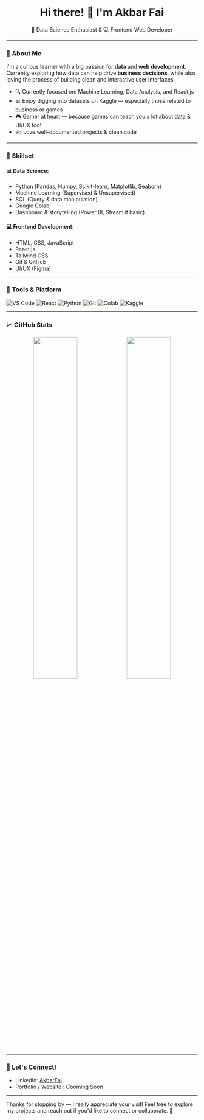 <h1 align="center">Hi there! 👋 I'm Akbar Fai</h1>

<p align="center">
  🎯 Data Science Enthusiast & 💻 Frontend Web Developer  
</p>

---

### 🚀 About Me
I'm a curious learner with a big passion for **data** and **web development**. Currently exploring how data can help drive **business decisions**, while also loving the process of building clean and interactive user interfaces.

- 🔍 Currently focused on: Machine Learning, Data Analysis, and React.js
- 📊 Enjoy digging into datasets on Kaggle — especially those related to business or games
- 🎮 Gamer at heart — because games can teach you a lot about data & UI/UX too!
- ✍️ Love well-documented projects & clean code

---

### 🧠 Skillset

#### 📊 Data Science:
- Python (Pandas, Numpy, Scikit-learn, Matplotlib, Seaborn)
- Machine Learning (Supervised & Unsupervised)
- SQL (Query & data manipulation)
- Google Colab
- Dashboard & storytelling (Power BI, Streamlit basic)

#### 💻 Frontend Development:
- HTML, CSS, JavaScript
- React.js
- Tailwind CSS
- Git & GitHub
- UI/UX (Figma)

---

### 🔧 Tools & Platform
![VS Code](https://img.shields.io/badge/Editor-VSCode-blue?logo=visualstudiocode&logoColor=white)
![React](https://img.shields.io/badge/Frontend-React-blue?logo=react&logoColor=white)
![Python](https://img.shields.io/badge/Code-Python-yellow?logo=python&logoColor=white)
![Git](https://img.shields.io/badge/Version_Control-Git-orange?logo=git&logoColor=white)
![Colab](https://img.shields.io/badge/Notebook-Google_Colab-orange?logo=googlecolab)
![Kaggle](https://img.shields.io/badge/Dataset-Kaggle-blue?logo=kaggle)

---

### 📈 GitHub Stats

<p align="center">
  <img width="48%" src="https://github-readme-stats.vercel.app/api?username=akbarfai-blub&show_icons=true&theme=default" />
  <img width="48%" src="https://github-readme-streak-stats.herokuapp.com/?user=akbarfai-blub&theme=default" />
</p>


---

### 💬 Let's Connect!
- LinkedIn: [AkbarFai](https://linkedin.com/in/akbarfai)
- Portfolio / Website : Cooming Soon

---

Thanks for stopping by — I really appreciate your visit! Feel free to explore my projects and reach out if you'd like to connect or collaborate. 🚀
